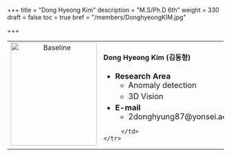 +++
title = "Dong Hyeong Kim"
description = "M.S/Ph.D 6th"
weight = 330
draft = false
toc = true
bref = "/members/DonghyeongKIM.jpg"

+++

<table>
    <tr>
       <td width="280" align="center" valign="top">
          <img alt="Baseline" width="200px" height="240" src="/members/DonghyeongKIM.jpg">
       </td>
       <td>
            <h4>Dong Hyeong Kim (김동형)</h4>
            <ul class="member_info">
                <li style="font-size: 18px"><b>Research Area</b>
                    <ul class="interest">
                        <li style="margin-bottom: 5px">Anomaly detection</li>
                        <li style="margin-bottom: 5px">3D Vision</li>
                    </ul>
                </li>
                <li style="font-size: 18px"><b>E-mail</b>
                    <ul>
                        <li style="margin-bottom: 5px">2donghyung87@yonsei.ac.kr</li>
                    </ul>
                </li>
            </ul>


         </td>
    </tr>
</table>